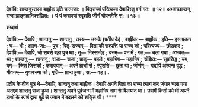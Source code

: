 **देवापि: शान्तनुस्तस्य बाह्लीक इति चात्मजा: ।** **पितृराज्यं परित्यज्य देवापिस्तु वनं गत: ॥ १२॥** **अभवच्छान्तनू राजा प्राङ्महाभिषसंज्ञित: ।** **यं यं करावयां स्पृशति जीर्णं यौवनमेति स: ॥ १३॥** 

**शब्दार्थ** 

**देवापि:—** **देवापि** **; शान्तनु:—** **शान्तनु** **; तस्य—** **उसके (प्रतीप के)** **; बाह्लीक:—** **बाह्लीक** **; इति—** **इस प्रकार** **; च—** **भी** **; आत्म-जा:—** **पुत्र** **; पितृ-राज्यम्—** **पिता की सश्पत्ति या राज्य को** **; परित्यज्य—** **छोड़कर** **; देवापि:—** **देवापि, जो सबसे बड़ा पुत्र था** **; तु—** **निस्सन्देह** **;** **वनम्—** **वन में** **; गत:—** **चला गया** **; अभवत्—** **था** **; शान्तनु:—** **शान्तनु** **; राजा—** **राजा** **; प्राक्—** **पहले** **; महाभिष—** **महाभिष** **; संज्ञित:—** **सुप्रसिद्ध** **; यम् यम्—** **जिस जिसको** **; करावयाम्—** **अपने हाथों से** **; स्पृशति—** **छूता था** **; जीर्णम्—** **यद्यपि अत्यन्त वृद्ध** **; यौवनम्—** **युवावस्था को** **; एति—** **प्राप्त हुआ** **; स:—** **वह।** **.** 

**प्रतीप के तीन पुत्र थे—देवापि, शान्तनु तथा बाह्लीक। देवापि अपने पिता का राज्य त्याग कर** **जंगल चला गया अतएव शान्तनु राजा हुआ। शान्तनु अपने पूर्वजन्म में महाभिष नाम से विलयात था।** **उसमें किसी को भी अपने हाथों के स्पर्श द्वारा बूढ़े से जवान में बदलने की शकि्त थी।** **** 